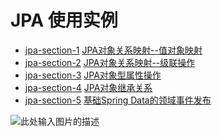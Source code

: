 # JPA 使用实例

+ [jpa-section-1](jpa-section-1) [JPA对象关系映射--值对象映射](https://my.oschina.net/barryhome/blog/3191458)
+ [jpa-section-2](jpa-section-2) [JPA对象关系映射--级联操作](https://my.oschina.net/barryhome/blog/3196997)
+ [jpa-section-3](jpa-section-3) [JPA对象型属性操作](https://my.oschina.net/barryhome/blog/3207025)
+ [jpa-section-4](jpa-section-4) [JPA对象继承关系](https://my.oschina.net/barryhome/blog/3211421)
+ [jpa-section-5](jpa-section-5) [基础Spring Data的领域事件发布](https://my.oschina.net/barryhome/blog/3217206)



![此处输入图片的描述][2]


[2]: https://oscimg.oschina.net/oscnet/up-8969dabd3beeba071b59e61139a2bb8b22f.JPEG
[3]: https://www.logicbig.com/tutorials/java-ee-tutorial/jpa/mapped-super-class.html

